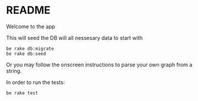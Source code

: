 # README

Welcome to the app

This will seed the DB will all nessesary data to start with

```
be rake db:migrate
be rake db:seed
```

Or you may follow the onscreen instructions to parse your own graph from a string.

<p>In order to run the tests:</p>

```
be rake test
```